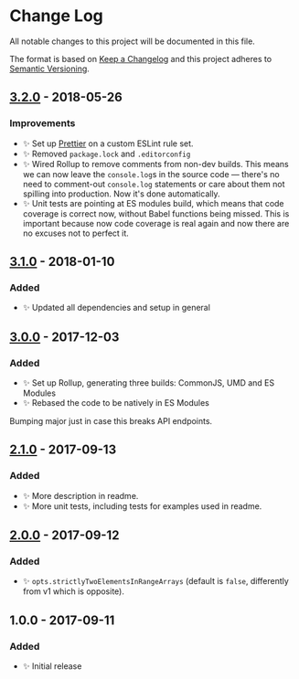 # Change Log

All notable changes to this project will be documented in this file.

The format is based on [Keep a Changelog](http://keepachangelog.com/)
and this project adheres to [Semantic Versioning](http://semver.org/).

## [3.2.0] - 2018-05-26

### Improvements

* ✨ Set up [Prettier](https://prettier.io) on a custom ESLint rule set.
* ✨ Removed `package.lock` and `.editorconfig`
* ✨ Wired Rollup to remove comments from non-dev builds. This means we can now leave the `console.log`s in the source code — there's no need to comment-out `console.log` statements or care about them not spilling into production. Now it's done automatically.
* ✨ Unit tests are pointing at ES modules build, which means that code coverage is correct now, without Babel functions being missed. This is important because now code coverage is real again and now there are no excuses not to perfect it.

## [3.1.0] - 2018-01-10

### Added

* ✨ Updated all dependencies and setup in general

## [3.0.0] - 2017-12-03

### Added

* ✨ Set up Rollup, generating three builds: CommonJS, UMD and ES Modules
* ✨ Rebased the code to be natively in ES Modules

Bumping major just in case this breaks API endpoints.

## [2.1.0] - 2017-09-13

### Added

* ✨ More description in readme.
* ✨ More unit tests, including tests for examples used in readme.

## [2.0.0] - 2017-09-12

### Added

* ✨ `opts.strictlyTwoElementsInRangeArrays` (default is `false`, differently from v1 which is opposite).

## 1.0.0 - 2017-09-11

### Added

* ✨ Initial release

[2.0.0]: https://github.com/codsen/ranges-sort/compare/v1.0.0...v2.0.0
[2.1.0]: https://github.com/codsen/ranges-sort/compare/v2.0.0...v2.1.0
[3.0.0]: https://github.com/codsen/ranges-sort/compare/v2.1.0...v3.0.0
[3.1.0]: https://github.com/codsen/ranges-sort/compare/v3.0.0...v3.1.0
[3.2.0]: https://github.com/codsen/ranges-sort/compare/v3.1.2...v3.2.0

